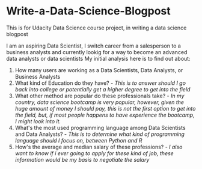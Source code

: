 # Write-a-Data-Science-Blogpost
This is for Udacity Data Science course project, in writing a data science blogpost

I am an aspiring Data Scientist, I switch career from a salesperson to a business analysts and currently lookig for a way to become an advanced data analysts or data scientists
My initial analysis here is to find out about:
1. How many users are working as a Data Scientists, Data Analysts, or Business Analysts
2. What kind of Education do they have? - _This is to answer should I go back into college or potentially get a higher degree to get into the field_
3. What other method are popular do these professionals take? - _In my country, data science bootcamp is very popular, however, given the huge amount of money I should pay, this is not the first option to get into the field, but, if most people happens to have experience the bootcamp, I might look into it._
4. What's the most used programming language among Data Scientists and Data Analysts? - _This is to determine what kind of programming language should I focus on, between Python and R_
5. How's the average and median salary of these professions? - _I also want to know if i ever going to apply for these kind of job, these information would be my basis to negotiate the salary_
